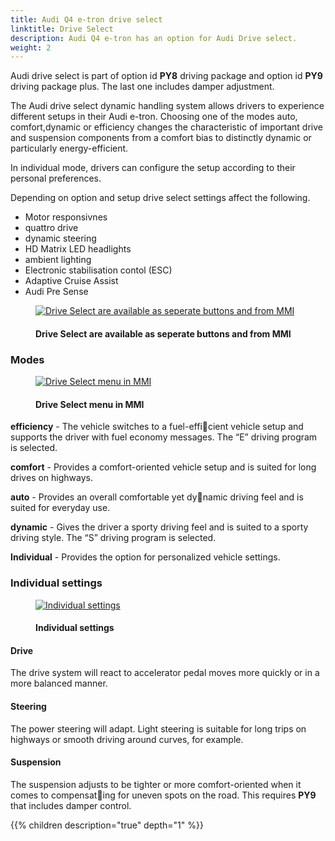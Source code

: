```yaml
---
title: Audi Q4 e-tron drive select 
linktitle: Drive Select
description: Audi Q4 e-tron has an option for Audi Drive select.
weight: 2
---
```

<!-- markdownlint-disable MD033 -->
Audi drive select is part of option id **PY8** driving package and option id **PY9** driving package plus. The last one includes damper adjustment.

The Audi drive select dynamic handling system allows drivers to experience different setups in their Audi e-tron.
Choosing one of the modes auto, comfort,dynamic or efficiency changes the characteristic of important drive and suspension components from a comfort bias to distinctly dynamic or particularly energy-efficient.

In individual mode, drivers can configure the setup according to their personal preferences.

Depending on option and setup drive select settings affect the following.

- Motor responsivnes
- quattro drive
- dynamic steering
- HD Matrix LED headlights
- ambient lighting
- Electronic stabilisation contol (ESC)
- Adaptive Cruise Assist
- Audi Pre Sense

<figure>
    <a href="https://media.electrichasgoneaudi.net/multimedia/models/q4-e-tron/technology/audidriveselect/driveselectbuttons.jpg">
        <img src="https://media.electrichasgoneaudi.net/multimedia/models/q4-e-tron/technology/audidriveselect/driveselectbuttonss.jpg"
        alt="Drive Select are available as seperate buttons and from MMI" title="Drive Select are available as seperate buttons and from MMI">
    </a>
    <figcaption><h4>Drive Select are available as seperate buttons and from MMI</h4></figcaption>
</figure>

### Modes

<figure>
    <a href="https://media.electrichasgoneaudi.net/multimedia/models/q4-e-tron/technology/audidriveselect/driveselectmenu.jpg">
        <img src="https://media.electrichasgoneaudi.net/multimedia/models/q4-e-tron/technology/audidriveselect/driveselectmenus.jpg"
        alt="Drive Select menu in MMI" title="Drive Select menu in MMI">
    </a>
    <figcaption><h4>Drive Select menu in MMI</h4></figcaption>
</figure>

**efficiency** - The vehicle switches to a fuel-efficient vehicle setup and supports the driver with fuel economy messages. The “E” driving program is selected.  

**comfort** - Provides a comfort-oriented vehicle setup and is suited for long drives on highways.

**auto** - Provides an overall comfortable yet dynamic driving feel and is suited for everyday use.

**dynamic** - Gives the driver a sporty driving feel and is suited to a sporty driving style. The “S” driving program is selected.

**Individual** - Provides the option for personalized vehicle settings.

### Individual settings

<figure>
    <a href="https://media.electrichasgoneaudi.net/multimedia/models/q4-e-tron/technology/audidriveselect/individualsettings.jpg">
        <img src="https://media.electrichasgoneaudi.net/multimedia/models/q4-e-tron/technology/audidriveselect/individualsettingss.jpg"
        alt="Individual settings" title="Individual settings">
    </a>
    <figcaption><h4>Individual settings</h4></figcaption>
</figure>

#### Drive

The drive system will react to accelerator pedal moves more quickly or in a more balanced manner.

#### Steering

The power steering will adapt. Light steering is suitable for long trips on highways or smooth driving around curves, for example. 

#### Suspension

The suspension adjusts to be tighter or more comfort-oriented when it comes to compensating for uneven spots on the road. 
This requires **PY9** that includes damper control.

{{% children description="true" depth="1" %}}
